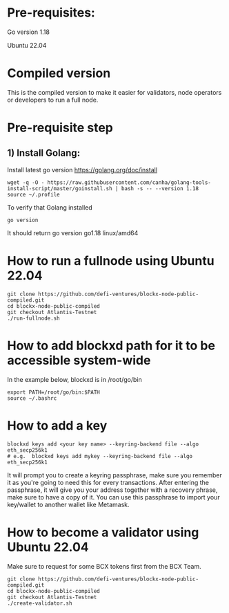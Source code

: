 # Pre-requisites:
Go version 1.18

Ubuntu 22.04

# Compiled version
This is the compiled version to make it easier for validators, node operators or developers to run a full node.

# Pre-requisite step
## 1) Install Golang:
Install latest go version https://golang.org/doc/install

```
wget -q -O - https://raw.githubusercontent.com/canha/golang-tools-install-script/master/goinstall.sh | bash -s -- --version 1.18
source ~/.profile
```

To verify that Golang installed
```
go version
```

It should return go version go1.18 linux/amd64

# How to run a fullnode using Ubuntu 22.04
```
git clone https://github.com/defi-ventures/blockx-node-public-compiled.git
cd blockx-node-public-compiled
git checkout Atlantis-Testnet
./run-fullnode.sh
```

# How to add blockxd path for it to be accessible system-wide
In the example below, blockxd is in /root/go/bin
```
export PATH=/root/go/bin:$PATH
source ~/.bashrc
```


# How to add a key 
```
blockxd keys add <your key name> --keyring-backend file --algo eth_secp256k1
# e.g.  blockxd keys add mykey --keyring-backend file --algo eth_secp256k1
```
It will prompt you to create a keyring passphrase, make sure you remember it as you're going to need this for every transactions. After entering the passphrase, it will give you your address together with a recovery phrase, make sure to have a copy of it. You can use this passphrase to import your key/wallet to another wallet like Metamask.


# How to become a validator using Ubuntu 22.04
Make sure to request for some BCX tokens first from the BCX Team.
```
git clone https://github.com/defi-ventures/blockx-node-public-compiled.git
cd blockx-node-public-compiled
git checkout Atlantis-Testnet
./create-validator.sh
